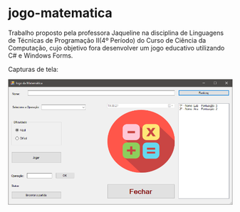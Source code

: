 # jogo-matematica
Trabalho proposto pela professora Jaqueline na disciplina de Linguagens de Técnicas de Programação II(4º Período) do Curso de Ciência da Computação, cujo objetivo fora desenvolver um jogo educativo utilizando C# e Windows Forms.

Capturas de tela:

![Captura jogo da matemática](screenshots/captura_jogo_matematica.png)
